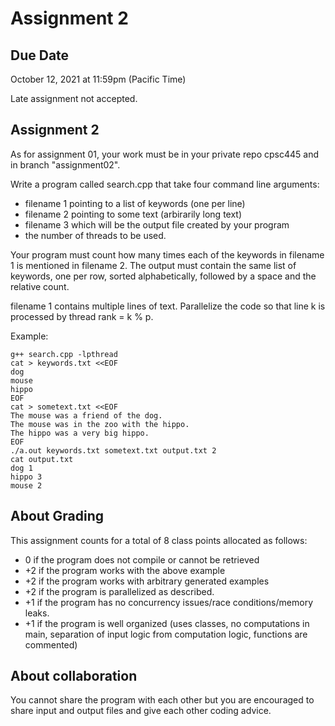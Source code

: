 Assignment 2
============

## Due Date

October 12, 2021 at 11:59pm (Pacific Time)

Late assignment not accepted.

## Assignment 2

As for assignment 01, your work must be in your private repo cpsc445 and in branch "assignment02".

Write a program called search.cpp that take four command line arguments:
- filename 1 pointing to a list of keywords (one per line)
- filename 2 pointing to some text (arbirarily long text)
- filename 3 which will be the output file created by your program
- the number of threads to be used.

Your program must count how many times each of the keywords in filename 1 is mentioned in filename 2. The output must contain the same list of keywords, one per row, sorted alphabetically, followed by a space and the relative count.

filename 1 contains multiple lines of text. Parallelize the code so that line k is processed by thread rank = k % p.

Example:

```
g++ search.cpp -lpthread
cat > keywords.txt <<EOF
dog
mouse
hippo
EOF
cat > sometext.txt <<EOF
The mouse was a friend of the dog.
The mouse was in the zoo with the hippo.
The hippo was a very big hippo.
EOF
./a.out keywords.txt sometext.txt output.txt 2
cat output.txt
dog 1
hippo 3
mouse 2
```

## About Grading

This assignment counts for a total of 8 class points allocated as follows:
- 0 if the program does not compile or cannot be retrieved
- +2 if the program works with the above example
- +2 if the program works with arbitrary generated examples
- +2 if the program is parallelized as described.
- +1 if the program has no concurrency issues/race conditions/memory leaks.
- +1 if the program is well organized (uses classes, no computations in main, separation of input logic from computation logic, functions are commented)

## About collaboration

You cannot share the program with each other but you are encouraged to share input and output files and give each other coding advice.
